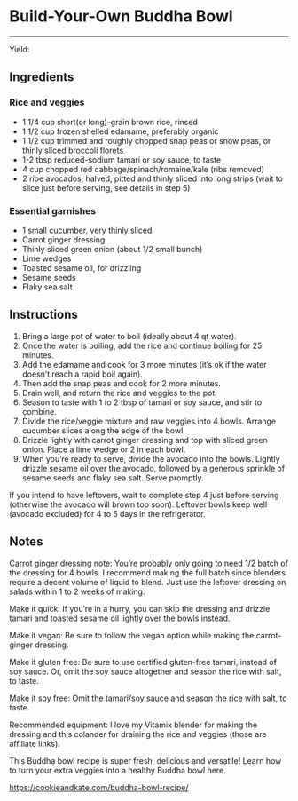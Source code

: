 # Build-Your-Own Buddha Bowl
---
Yield:

## Ingredients
### Rice and veggies
- 1 1/4 cup short(or long)-grain brown rice, rinsed
- 1 1/2 cup frozen shelled edamame, preferably organic
- 1 1/2 cup trimmed and roughly chopped snap peas or snow peas, or thinly sliced broccoli florets
- 1-2 tbsp reduced-sodium tamari or soy sauce, to taste
- 4 cup chopped red cabbage/spinach/romaine/kale (ribs removed)
- 2 ripe avocados, halved, pitted and thinly sliced into long strips (wait to slice just before serving, see details in step 5)

### Essential garnishes
- 1 small cucumber, very thinly sliced
- Carrot ginger dressing
- Thinly sliced green onion (about 1/2 small bunch)
- Lime wedges
- Toasted sesame oil, for drizzling
- Sesame seeds
- Flaky sea salt

## Instructions
1. Bring a large pot of water to boil (ideally about 4 qt water).
2. Once the water is boiling, add the rice and continue boiling for 25 minutes.
3. Add the edamame and cook for 3 more minutes (it’s ok if the water doesn’t reach a rapid boil again).
4. Then add the snap peas and cook for 2 more minutes.
5. Drain well, and return the rice and veggies to the pot.
6. Season to taste with 1 to 2 tbsp of tamari or soy sauce, and stir to combine.
7. Divide the rice/veggie mixture and raw veggies into 4 bowls. Arrange cucumber slices along the edge of the bowl.
8. Drizzle lightly with carrot ginger dressing and top with sliced green onion. Place a lime wedge or 2 in each bowl.
9. When you’re ready to serve, divide the avocado into the bowls. Lightly drizzle sesame oil over the avocado, followed by a generous sprinkle of sesame seeds and flaky sea salt. Serve promptly.

If you intend to have leftovers, wait to complete step 4 just before serving (otherwise the avocado will brown too soon). Leftover bowls keep well (avocado excluded) for 4 to 5 days in the refrigerator.


## Notes

Carrot ginger dressing note: You’re probably only going to need 1/2 batch of the dressing for 4 bowls. I recommend making the full batch since blenders require a decent volume of liquid to blend. Just use the leftover dressing on salads within 1 to 2 weeks of making.

Make it quick: If you’re in a hurry, you can skip the dressing and drizzle tamari and toasted sesame oil lightly over the bowls instead.

Make it vegan: Be sure to follow the vegan option while making the carrot-ginger dressing.

Make it gluten free: Be sure to use certified gluten-free tamari, instead of soy sauce. Or, omit the soy sauce altogether and season the rice with salt, to taste.

Make it soy free: Omit the tamari/soy sauce and season the rice with salt, to taste.

Recommended equipment: I love my Vitamix blender for making the dressing and this colander for draining the rice and veggies (those are affiliate links).

This Buddha bowl recipe is super fresh, delicious and versatile! Learn how to turn your extra veggies into a healthy Buddha bowl here.

https://cookieandkate.com/buddha-bowl-recipe/
